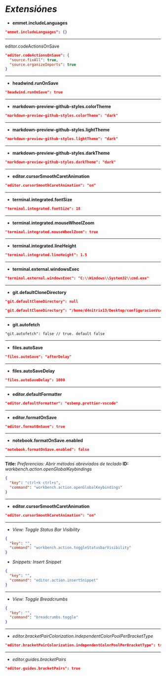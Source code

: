 <!-- Autor: Daniel Benjamin Perez Morales -->
<!-- GitHub: https://github.com/DanielPerezMoralesDev13 -->
<!-- Correo electrónico: danielperezdev@proton.me -->
# ***Extensiónes***

<!-- **En react usar esta opcion para emmet**
item javascript
value javascriptreact -->

- **emmet.includeLanguages**

```json
"emmet.includeLanguages": {}
```

<!-- id extension: SirTori.indenticator -->

<!-- **poner @ en ctrl + , **-->

---
<!-- ? inicio -->

<!-- **para que te detecte automaticamen el path del fichero solamente funcion con**
al mover el fichero con el mouse -->

editor.codeActionsOnSave

```json
"editor.codeActionsOnSave": {
  "source.fixAll": true,
  "source.organizeImports": true
}
```

---

- **headwind.runOnSave**

```json
"headwind.runOnSave": true
```

---

- **markdown-preview-github-styles.colorTheme**

```json
"markdown-preview-github-styles.colorTheme": "dark"
```

---

- **markdown-preview-github-styles.lightTheme**

```json
"markdown-preview-github-styles.lightTheme": "dark"
```

---

- **markdown-preview-github-styles.darkTheme**

```json
"markdown-preview-github-styles.darkTheme": "dark"
```

---

- **editor.cursorSmoothCaretAnimation**

```json
"editor.cursorSmoothCaretAnimation": "on"
```

---

- **terminal.integrated.fontSize**

```json
"terminal.integrated.fontSize": 18
```

---

- **terminal.integrated.mouseWheelZoom**

```json
"terminal.integrated.mouseWheelZoom": true
```

---

- **terminal.integrated.lineHeight**

```json
"terminal.integrated.lineHeight": 1.5
```

---

- **terminal.external.windowsExec**

```json
"terminal.external.windowsExec": "C:\\Windows\\System32\\cmd.exe"
```

---

- **git.defaultCloneDirectory**

```json
"git.defaultCloneDirectory": null
```

```json
"git.defaultCloneDirectory": "/home/d4nitrix13/Desktop/configuracionVscode"
```

---

- **git.autofetch**

```plaintext
"git.autofetch": false // true. default false
```

---

- **files.autoSave**

```json
"files.autoSave": "afterDelay"
```

---

- **files.autoSaveDelay**

```json
"files.autoSaveDelay": 1000
```

---

- **editor.defaultFormatter**

```json
"editor.defaultFormatter": "esbenp.prettier-vscode"
```

---

- **editor.formatOnSave**

```json
"editor.formatOnSave": true
```

---

- **notebook.formatOnSave.enabled**

```json
"notebook.formatOnSave.enabled": false
```

---

**Title:** *Preferencias: Abrir métodos abreviados de teclado*
**ID:** *workbench.action.openGlobalKeybindings*

```json
{
  "key": "ctrl+k ctrl+s",
  "command": "workbench.action.openGlobalKeybindings"
}
```

---

- **editor.cursorSmoothCaretAnimation**

```json
"editor.cursorSmoothCaretAnimation": "on"
```

---

- *View: Toggle Status Bar Visibility*

```json
{
  "key": "",
  "command": "workbench.action.toggleStatusbarVisibility"
}
```

- *Snippets: Insert Snippet*

```json
{
  "key": "",
  "command": "editor.action.insertSnippet"
}
```

---

- *View: Toggle Breadcrumbs*

```json
{
  "key": "",
  "command": "breadcrumbs.toggle"
}
```

---

- *editor.bracketPairColorization.independentColorPoolPerBracketType*

```json
"editor.bracketPairColorization.independentColorPoolPerBracketType": true
```

---

- *editor.guides.bracketPairs*

```json
"editor.guides.bracketPairs": true
```
